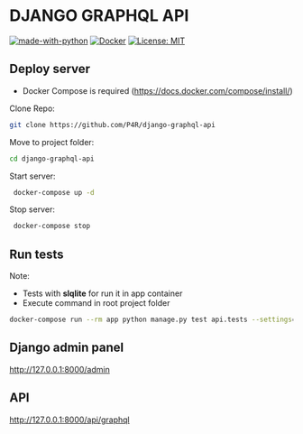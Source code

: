 # DJANGO GRAPHQL API
[![made-with-python](https://img.shields.io/badge/Made%20with-Python-1f425f.svg)](https://www.python.org/)
[![Docker](https://badgen.net/badge/icon/docker?icon=docker&label)](https://https://docker.com/)
[![License: MIT](https://img.shields.io/badge/License-MIT-green.svg)](https://opensource.org/licenses/MIT)
## Deploy server

- Docker Compose is required (https://docs.docker.com/compose/install/)

Clone Repo:
```bash
git clone https://github.com/P4R/django-graphql-api
```

Move to project folder:
```bash
cd django-graphql-api
```

Start server:
```bash
 docker-compose up -d
```

Stop server:
```bash
 docker-compose stop
```

## Run tests

Note: 
- Tests with **slqlite** for run it in app container
- Execute command in root project folder


```bash
docker-compose run --rm app python manage.py test api.tests --settings=app.settings_test
```

## Django admin panel
http://127.0.0.1:8000/admin

## API
http://127.0.0.1:8000/api/graphql
